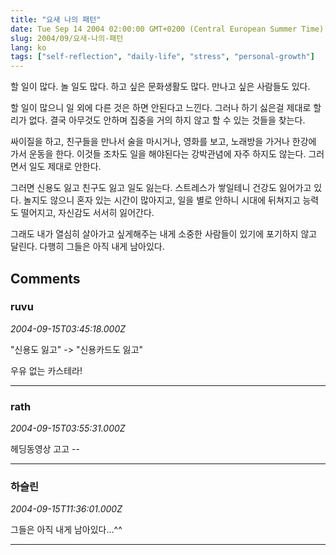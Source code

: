 ```yaml
---
title: "요새 나의 패턴"
date: Tue Sep 14 2004 02:00:00 GMT+0200 (Central European Summer Time)
slug: 2004/09/요새-나의-패턴
lang: ko
tags: ["self-reflection", "daily-life", "stress", "personal-growth"]
---
```


할 일이 많다.
놀 일도 많다.
하고 싶은 문화생활도 많다.
만나고 싶은 사람들도 있다.

할 일이 많으니 일 외에 다른 것은 하면 안된다고 느낀다.
그러나 하기 싫은걸 제대로 할리가 없다. 결국 아무것도 
안하며 집중을 거의 하지 않고 할 수 있는 것들을 찾는다.

싸이질을 하고, 친구들을 만나서 술을 마시거나, 영화를 
보고, 노래방을 가거나 한강에 가서 운동을 한다.
이것들 조차도 일을 해야된다는 강박관념에 자주 하지도
않는다. 그러면서 일도 제대로 안한다.

그러면 신용도 잃고 친구도 잃고 일도 잃는다. 
스트레스가 쌓일테니 건강도 잃어가고 있다.
놀지도 않으니 혼자 있는 시간이 많아지고, 
일을 별로 안하니 시대에 뒤쳐지고 능력도 
떨어지고, 자신감도 서서히 잃어간다.

그래도 내가 열심히 살아가고 싶게해주는 
내게 소중한 사람들이 있기에 포기하지 않고
달린다. 다행히 그들은 아직 내게 남아있다.

## Comments

### ruvu
*2004-09-15T03:45:18.000Z*

"신용도 잃고" -> "신용카드도 잃고"

우유 없는 카스테라!

---

### rath
*2004-09-15T03:55:31.000Z*

헤딩동영상 고고 --

---

### 하슬린
*2004-09-15T11:36:01.000Z*

그들은 아직 내게 남아있다...^^

---
